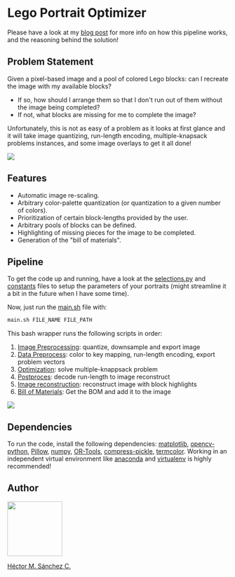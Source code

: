 # Lego Portrait Optimizer

Please have a look at my [blog post](https://chipdelmal.github.io/artsci/2022-04-04-LegoOptimizer.html) for more info on how this pipeline works, and the reasoning behind the solution!

## Problem Statement

Given a pixel-based image and a pool of colored Lego blocks: can I recreate the image with my available blocks?
* If so, how should I arrange them so that I don't run out of them without the image being completed?
* If not, what blocks are missing for me to complete the image?

Unfortunately, this is not as easy of a problem as it looks at first glance and it will take image quantizing, run-length encoding, multiple-knapsack problems instances, and some image overlays to get it all done!


![](https://chipdelmal.github.io/media/lego/sami_FNL.png)

## Features

* Automatic image re-scaling.
* Arbitrary color-palette quantization (or quantization to a given number of colors).
* Prioritization of certain block-lengths provided by the user.
* Arbitrary pools of blocks can be defined.
* Highlighting of missing pieces for the image to be completed.
* Generation of the "bill of materials".


## Pipeline

To get the code up and running, have a look at the [selections.py](./selections.py) and [constants](./constants.py) files to setup the parameters of your portraits (might streamline it a bit in the future when I have some time).

Now, just run the [main.sh](./main.sh) file with:

``` bash
main.sh FILE_NAME FILE_PATH
```


This bash wrapper runs the following scripts in order:

1. [Image Preprocessing](./pimage.py): quantize, downsample and export image
2. [Data Preprocess](./preprocess.py): color to key mapping, run-length encoding, export problem vectors
3. [Optimization](./optimizer.py): solve multiple-knappsack problem
4. [Postproces](./decoder.py): decode run-length to image reconstruct
5. [Image reconstruction](./reconstruct.py): reconstruct image with block highlights
6. [Bill of Materials](./bom.py): Get the BOM and add it to the image


![](https://chipdelmal.github.io/media/lego/UPS-Pear_36-sami_FNL-Base.png)


## Dependencies

To run the code, install the following dependencies: [matplotlib](https://matplotlib.org/), [opencv-python](https://pypi.org/project/opencv-python/), [Pillow](https://pillow.readthedocs.io/en/stable/), [numpy](https://numpy.org/), [OR-Tools](https://developers.google.com/optimization/install), [compress-pickle](https://pypi.org/project/compress-pickle/), [termcolor](https://pypi.org/project/termcolor2/). Working in an independent virtual environment like [anaconda](https://www.anaconda.com/) and [virtualenv](https://virtualenv.pypa.io/en/latest/) is highly recommended!


## Author

<img src="https://chipdelmal.github.io/MGSurvE_Presentations/2022_Lab/images/detective.png" height="125px" align="middle">

[Héctor M. Sánchez C.](https://chipdelmal.github.io/)
